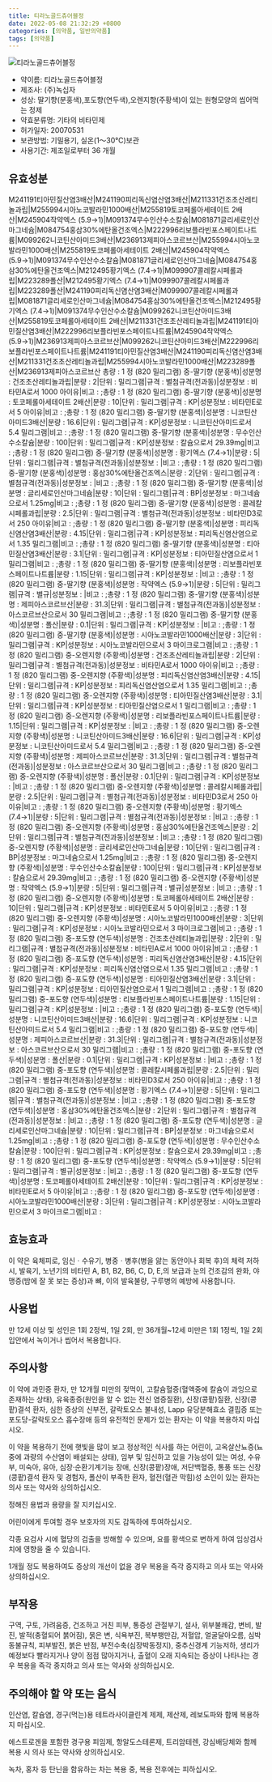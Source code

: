 ```yaml
---
title: 티라노골드츄어블정
date: 2022-05-08 21:32:29 +0800
categories: [의약품, 일반의약품]
tags: [의약품]
---
```

![티라노골드츄어블정](https://nedrug.mfds.go.kr/pbp/cmn/itemImageDownload/147428253932200046)

- 약이름: 티라노골드츄어블정
- 제조사: (주)녹십자
- 성상: 딸기향(분홍색),포도향(연두색),오렌지향(주황색)이 있는 원형모양의 씹어먹는 정제
- 약효분류명: 기타의 비타민제
- 허가일자: 20070531
- 보관방법: 기밀용기, 실온(1～30℃)보관
- 사용기간: 제조일로부터 36 개월
## 유효성분
M241191티아민질산염3배산|M241190피리독신염산염3배산|M211331건조초산레티놀과립|M255994시아노코발라민1000배산|M255819토코페롤아세테이트 2배산|M245904작약엑스 (5.9→1)|M091374무수인산수소칼슘|M081871글리세로인산마그네슘|M084754홍삼30%에탄올건조엑스|M222996리보플라빈포스페이트나트륨|M099262니코틴산아미드3배산|M236913제피아스코르브산|M255994시아노코발라민1000배산|M255819토코페롤아세테이트 2배산|M245904작약엑스 (5.9→1)|M091374무수인산수소칼슘|M081871글리세로인산마그네슘|M084754홍삼30%에탄올건조엑스|M212495황기엑스 (7.4→1)|M099907콜레칼시페롤과립|M223289폴산|M212495황기엑스 (7.4→1)|M099907콜레칼시페롤과립|M223289폴산|M241190피리독신염산염3배산|M099907콜레칼시페롤과립|M081871글리세로인산마그네슘|M084754홍삼30%에탄올건조엑스|M212495황기엑스 (7.4→1)|M091374무수인산수소칼슘|M099262니코틴산아미드3배산|M255819토코페롤아세테이트 2배산|M211331건조초산레티놀과립|M241191티아민질산염3배산|M222996리보플라빈포스페이트나트륨|M245904작약엑스 (5.9→1)|M236913제피아스코르브산|M099262니코틴산아미드3배산|M222996리보플라빈포스페이트나트륨|M241191티아민질산염3배산|M241190피리독신염산염3배산|M211331건조초산레티놀과립|M255994시아노코발라민1000배산|M223289폴산|M236913제피아스코르브산
총량 : 1 정 (820 밀리그램) 중-딸기향 (분홍색)|성분명 : 건조초산레티놀과립|분량 : 2|단위 : 밀리그램|규격 : 별첨규격(전과동)|성분정보 : 비타민A로서 1000 아이유|비고 : ;총량 : 1 정 (820 밀리그램) 중-딸기향 (분홍색)|성분명 : 토코페롤아세테이트 2배산|분량 : 10|단위 : 밀리그램|규격 : KP|성분정보 : 비타민E로서 5 아이유|비고 : ;총량 : 1 정 (820 밀리그램) 중-딸기향 (분홍색)|성분명 : 니코틴산아미드3배산|분량 : 16.6|단위 : 밀리그램|규격 : KP|성분정보 : 니코틴산아미드로서 5.4 밀리그램|비고 : ;총량 : 1 정 (820 밀리그램) 중-딸기향 (분홍색)|성분명 : 무수인산수소칼슘|분량 : 100|단위 : 밀리그램|규격 : KP|성분정보 : 칼슘으로서 29.39mg|비고 : ;총량 : 1 정 (820 밀리그램) 중-딸기향 (분홍색)|성분명 : 황기엑스 (7.4→1)|분량 : 5|단위 : 밀리그램|규격 : 별첨규격(전과동)|성분정보 : |비고 : ;총량 : 1 정 (820 밀리그램) 중-딸기향 (분홍색)|성분명 : 홍삼30%에탄올건조엑스|분량 : 2|단위 : 밀리그램|규격 : 별첨규격(전과동)|성분정보 : |비고 : ;총량 : 1 정 (820 밀리그램) 중-딸기향 (분홍색)|성분명 : 글리세로인산마그네슘|분량 : 10|단위 : 밀리그램|규격 : BP|성분정보 : 마그네슘으로서 1.25mg|비고 : ;총량 : 1 정 (820 밀리그램) 중-딸기향 (분홍색)|성분명 : 콜레칼시페롤과립|분량 : 2.5|단위 : 밀리그램|규격 : 별첨규격(전과동)|성분정보 : 비타민D3로서 250 아이유|비고 : ;총량 : 1 정 (820 밀리그램) 중-딸기향 (분홍색)|성분명 : 피리독신염산염3배산|분량 : 4.15|단위 : 밀리그램|규격 : KP|성분정보 : 피리독신염산염으로서 1.35 밀리그램|비고 : ;총량 : 1 정 (820 밀리그램) 중-딸기향 (분홍색)|성분명 : 티아민질산염3배산|분량 : 3.1|단위 : 밀리그램|규격 : KP|성분정보 : 티아민질산염으로서 1 밀리그램|비고 : ;총량 : 1 정 (820 밀리그램) 중-딸기향 (분홍색)|성분명 : 리보플라빈포스페이트나트륨|분량 : 1.15|단위 : 밀리그램|규격 : KP|성분정보 : |비고 : ;총량 : 1 정 (820 밀리그램) 중-딸기향 (분홍색)|성분명 : 작약엑스 (5.9→1)|분량 : 5|단위 : 밀리그램|규격 : 별규|성분정보 : |비고 : ;총량 : 1 정 (820 밀리그램) 중-딸기향 (분홍색)|성분명 : 제피아스코르브산|분량 : 31.3|단위 : 밀리그램|규격 : 별첨규격(전과동)|성분정보 : 아스코르브산으로서 30 밀리그램|비고 : ;총량 : 1 정 (820 밀리그램) 중-딸기향 (분홍색)|성분명 : 폴산|분량 : 0.1|단위 : 밀리그램|규격 : KP|성분정보 : |비고 : ;총량 : 1 정 (820 밀리그램) 중-딸기향 (분홍색)|성분명 : 시아노코발라민1000배산|분량 : 3|단위 : 밀리그램|규격 : KP|성분정보 : 시아노코발라민으로서 3 마이크로그램|비고 : ;총량 : 1 정 (820 밀리그램) 중-오렌지향 (주황색)|성분명 : 건조초산레티놀과립|분량 : 2|단위 : 밀리그램|규격 : 별첨규격(전과동)|성분정보 : 비타민A로서 1000 아이유|비고 : ;총량 : 1 정 (820 밀리그램) 중-오렌지향 (주황색)|성분명 : 피리독신염산염3배산|분량 : 4.15|단위 : 밀리그램|규격 : KP|성분정보 : 피리독신염산염으로서 1.35 밀리그램|비고 : ;총량 : 1 정 (820 밀리그램) 중-오렌지향 (주황색)|성분명 : 티아민질산염3배산|분량 : 3.1|단위 : 밀리그램|규격 : KP|성분정보 : 티아민질산염으로서 1 밀리그램|비고 : ;총량 : 1 정 (820 밀리그램) 중-오렌지향 (주황색)|성분명 : 리보플라빈포스페이트나트륨|분량 : 1.15|단위 : 밀리그램|규격 : KP|성분정보 : |비고 : ;총량 : 1 정 (820 밀리그램) 중-오렌지향 (주황색)|성분명 : 니코틴산아미드3배산|분량 : 16.6|단위 : 밀리그램|규격 : KP|성분정보 : 니코틴산아미드로서 5.4 밀리그램|비고 : ;총량 : 1 정 (820 밀리그램) 중-오렌지향 (주황색)|성분명 : 제피아스코르브산|분량 : 31.3|단위 : 밀리그램|규격 : 별첨규격(전과동)|성분정보 : 아스코르브산으로서 30 밀리그램|비고 : ;총량 : 1 정 (820 밀리그램) 중-오렌지향 (주황색)|성분명 : 폴산|분량 : 0.1|단위 : 밀리그램|규격 : KP|성분정보 : |비고 : ;총량 : 1 정 (820 밀리그램) 중-오렌지향 (주황색)|성분명 : 콜레칼시페롤과립|분량 : 2.5|단위 : 밀리그램|규격 : 별첨규격(전과동)|성분정보 : 비타민D3로서 250 아이유|비고 : ;총량 : 1 정 (820 밀리그램) 중-오렌지향 (주황색)|성분명 : 황기엑스 (7.4→1)|분량 : 5|단위 : 밀리그램|규격 : 별첨규격(전과동)|성분정보 : |비고 : ;총량 : 1 정 (820 밀리그램) 중-오렌지향 (주황색)|성분명 : 홍삼30%에탄올건조엑스|분량 : 2|단위 : 밀리그램|규격 : 별첨규격(전과동)|성분정보 : |비고 : ;총량 : 1 정 (820 밀리그램) 중-오렌지향 (주황색)|성분명 : 글리세로인산마그네슘|분량 : 10|단위 : 밀리그램|규격 : BP|성분정보 : 마그네슘으로서 1.25mg|비고 : ;총량 : 1 정 (820 밀리그램) 중-오렌지향 (주황색)|성분명 : 무수인산수소칼슘|분량 : 100|단위 : 밀리그램|규격 : KP|성분정보 : 칼슘으로서 29.39mg|비고 : ;총량 : 1 정 (820 밀리그램) 중-오렌지향 (주황색)|성분명 : 작약엑스 (5.9→1)|분량 : 5|단위 : 밀리그램|규격 : 별규|성분정보 : |비고 : ;총량 : 1 정 (820 밀리그램) 중-오렌지향 (주황색)|성분명 : 토코페롤아세테이트 2배산|분량 : 10|단위 : 밀리그램|규격 : KP|성분정보 : 비타민E로서 5 아이유|비고 : ;총량 : 1 정 (820 밀리그램) 중-오렌지향 (주황색)|성분명 : 시아노코발라민1000배산|분량 : 3|단위 : 밀리그램|규격 : KP|성분정보 : 시아노코발라민으로서 3 마이크로그램|비고 : ;총량 : 1 정 (820 밀리그램) 중-포도향 (연두색)|성분명 : 건조초산레티놀과립|분량 : 2|단위 : 밀리그램|규격 : 별첨규격(전과동)|성분정보 : 비타민A로서 1000 아이유|비고 : ;총량 : 1 정 (820 밀리그램) 중-포도향 (연두색)|성분명 : 피리독신염산염3배산|분량 : 4.15|단위 : 밀리그램|규격 : KP|성분정보 : 피리독신염산염으로서 1.35 밀리그램|비고 : ;총량 : 1 정 (820 밀리그램) 중-포도향 (연두색)|성분명 : 티아민질산염3배산|분량 : 3.1|단위 : 밀리그램|규격 : KP|성분정보 : 티아민질산염으로서 1 밀리그램|비고 : ;총량 : 1 정 (820 밀리그램) 중-포도향 (연두색)|성분명 : 리보플라빈포스페이트나트륨|분량 : 1.15|단위 : 밀리그램|규격 : KP|성분정보 : |비고 : ;총량 : 1 정 (820 밀리그램) 중-포도향 (연두색)|성분명 : 니코틴산아미드3배산|분량 : 16.6|단위 : 밀리그램|규격 : KP|성분정보 : 니코틴산아미드로서 5.4 밀리그램|비고 : ;총량 : 1 정 (820 밀리그램) 중-포도향 (연두색)|성분명 : 제피아스코르브산|분량 : 31.3|단위 : 밀리그램|규격 : 별첨규격(전과동)|성분정보 : 아스코르브산으로서 30 밀리그램|비고 : ;총량 : 1 정 (820 밀리그램) 중-포도향 (연두색)|성분명 : 폴산|분량 : 0.1|단위 : 밀리그램|규격 : KP|성분정보 : |비고 : ;총량 : 1 정 (820 밀리그램) 중-포도향 (연두색)|성분명 : 콜레칼시페롤과립|분량 : 2.5|단위 : 밀리그램|규격 : 별첨규격(전과동)|성분정보 : 비타민D3로서 250 아이유|비고 : ;총량 : 1 정 (820 밀리그램) 중-포도향 (연두색)|성분명 : 황기엑스 (7.4→1)|분량 : 5|단위 : 밀리그램|규격 : 별첨규격(전과동)|성분정보 : |비고 : ;총량 : 1 정 (820 밀리그램) 중-포도향 (연두색)|성분명 : 홍삼30%에탄올건조엑스|분량 : 2|단위 : 밀리그램|규격 : 별첨규격(전과동)|성분정보 : |비고 : ;총량 : 1 정 (820 밀리그램) 중-포도향 (연두색)|성분명 : 글리세로인산마그네슘|분량 : 10|단위 : 밀리그램|규격 : BP|성분정보 : 마그네슘으로서 1.25mg|비고 : ;총량 : 1 정 (820 밀리그램) 중-포도향 (연두색)|성분명 : 무수인산수소칼슘|분량 : 100|단위 : 밀리그램|규격 : KP|성분정보 : 칼슘으로서 29.39mg|비고 : ;총량 : 1 정 (820 밀리그램) 중-포도향 (연두색)|성분명 : 작약엑스 (5.9→1)|분량 : 5|단위 : 밀리그램|규격 : 별규|성분정보 : |비고 : ;총량 : 1 정 (820 밀리그램) 중-포도향 (연두색)|성분명 : 토코페롤아세테이트 2배산|분량 : 10|단위 : 밀리그램|규격 : KP|성분정보 : 비타민E로서 5 아이유|비고 : ;총량 : 1 정 (820 밀리그램) 중-포도향 (연두색)|성분명 : 시아노코발라민1000배산|분량 : 3|단위 : 밀리그램|규격 : KP|성분정보 : 시아노코발라민으로서 3 마이크로그램|비고 :
## 효능효과
이 약은 육체피로, 임신ㆍ수유기, 병중ㆍ병후(병을 앓는 동안이나 회복 후)의 체력 저하 시, 발육기, 노년기의 비타민 A, B1, B2, B6, C, D, E,의 보급과 눈의 건조감의 완화, 야맹증(밤에 잘 못 보는 증상)과 뼈, 이의 발육불량, 구루병의 예방에 사용합니다.

## 사용법
만 12세 이상 및 성인은 1회 2정씩, 1일 2회, 만 36개월~12세 미만은 1회 1정씩, 1일 2회 입안에서 녹이거나 씹어서 복용합니다.

## 주의사항
이 약에 과민증 환자, 만 12개월 미만의 젖먹이, 고칼슘혈증(혈액중에 칼슘이 과잉으로 존재하는 상태), 유육종증(원인을 알 수 없는 전신 염증질환), 신장(콩팥)질환, 신장(콩팥)결석 환자, 심한 증상의 신부전, 갈락토오스 불내성, Lapp 유당분해효소 결핍증 또는 포도당-갈락토오스 흡수장애 등의 유전적인 문제가 있는 환자는 이 약을 복용하지 마십시오.

이 약을 복용하기 전에 햇빛을 많이 보고 정상적인 식사를 하는 어린이, 고옥살산뇨증(뇨중에 과량의 수산염이 배설되는 상태), 임부 및 임신하고 있을 가능성이 있는 여성, 수유부, 미숙아, 유아, 심장·순환기계기능 장애, 신장(콩팥)장애, 저단백혈증, 통풍 또는 신장(콩팥)결석 환자 및 경험자, 폴산이 부족한 환자, 혈전(혈관 막힘)성 소인이 있는 환자는 의사 또는 약사와 상의하십시오.

정해진 용법과 용량을 잘 지키십시오.

어린이에게 투여할 경우 보호자의 지도 감독하에 투여하십시오.

각종 요검사 시에 혈당의 검출을 방해할 수 있으며, 요를 황색으로 변하게 하여 임상검사치에 영향을 줄 수 있습니다.

1개월 정도 복용하여도 증상의 개선이 없을 경우 복용을 즉각 중지하고 의사 또는 약사와 상의하십시오.

## 부작용
구역, 구토, 가려움증, 건조하고 거친 피부, 통증성 관절부기, 설사, 위부불쾌감, 변비, 발진, 발적(충혈되어 붉어짐), 묽은 변, 식욕부진, 복부팽만감, 저혈압, 얼굴달아오름, 심박동불규칙, 피부발진, 붉은 반점, 부전수축(심장박동정지), 중추신경계 기능저하, 생리가 예정보다 빨라지거나 양이 점점 많아지거나, 출혈이 오래 지속되는 증상이 나타나는 경우 복용을 즉각 중지하고 의사 또는 약사와 상의하십시오.

## 주의해야 할 약 또는 음식
인산염, 칼슘염, 경구(먹는)용 테트라사이클린계 제제, 제산제, 레보도파와 함께 복용하지 마십시오.

에스트로겐을 포함한 경구용 피임제, 항알도스테론제, 트리암테렌, 강심배당체와 함께 복용 시 의사 또는 약사와 상의하십시오.

녹차, 홍차 등 탄닌을 함유하는 차는 복용 중, 복용 전후에는 피하십시오.

